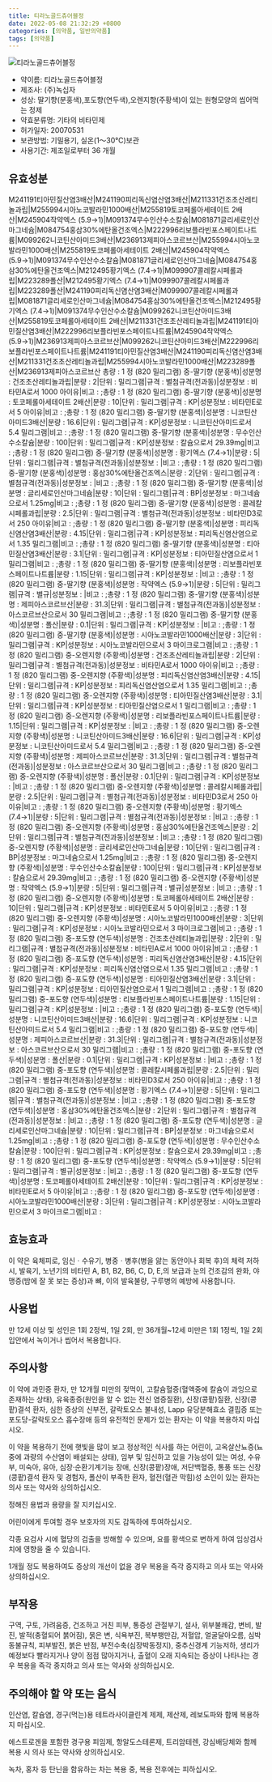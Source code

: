 ```yaml
---
title: 티라노골드츄어블정
date: 2022-05-08 21:32:29 +0800
categories: [의약품, 일반의약품]
tags: [의약품]
---
```

![티라노골드츄어블정](https://nedrug.mfds.go.kr/pbp/cmn/itemImageDownload/147428253932200046)

- 약이름: 티라노골드츄어블정
- 제조사: (주)녹십자
- 성상: 딸기향(분홍색),포도향(연두색),오렌지향(주황색)이 있는 원형모양의 씹어먹는 정제
- 약효분류명: 기타의 비타민제
- 허가일자: 20070531
- 보관방법: 기밀용기, 실온(1～30℃)보관
- 사용기간: 제조일로부터 36 개월
## 유효성분
M241191티아민질산염3배산|M241190피리독신염산염3배산|M211331건조초산레티놀과립|M255994시아노코발라민1000배산|M255819토코페롤아세테이트 2배산|M245904작약엑스 (5.9→1)|M091374무수인산수소칼슘|M081871글리세로인산마그네슘|M084754홍삼30%에탄올건조엑스|M222996리보플라빈포스페이트나트륨|M099262니코틴산아미드3배산|M236913제피아스코르브산|M255994시아노코발라민1000배산|M255819토코페롤아세테이트 2배산|M245904작약엑스 (5.9→1)|M091374무수인산수소칼슘|M081871글리세로인산마그네슘|M084754홍삼30%에탄올건조엑스|M212495황기엑스 (7.4→1)|M099907콜레칼시페롤과립|M223289폴산|M212495황기엑스 (7.4→1)|M099907콜레칼시페롤과립|M223289폴산|M241190피리독신염산염3배산|M099907콜레칼시페롤과립|M081871글리세로인산마그네슘|M084754홍삼30%에탄올건조엑스|M212495황기엑스 (7.4→1)|M091374무수인산수소칼슘|M099262니코틴산아미드3배산|M255819토코페롤아세테이트 2배산|M211331건조초산레티놀과립|M241191티아민질산염3배산|M222996리보플라빈포스페이트나트륨|M245904작약엑스 (5.9→1)|M236913제피아스코르브산|M099262니코틴산아미드3배산|M222996리보플라빈포스페이트나트륨|M241191티아민질산염3배산|M241190피리독신염산염3배산|M211331건조초산레티놀과립|M255994시아노코발라민1000배산|M223289폴산|M236913제피아스코르브산
총량 : 1 정 (820 밀리그램) 중-딸기향 (분홍색)|성분명 : 건조초산레티놀과립|분량 : 2|단위 : 밀리그램|규격 : 별첨규격(전과동)|성분정보 : 비타민A로서 1000 아이유|비고 : ;총량 : 1 정 (820 밀리그램) 중-딸기향 (분홍색)|성분명 : 토코페롤아세테이트 2배산|분량 : 10|단위 : 밀리그램|규격 : KP|성분정보 : 비타민E로서 5 아이유|비고 : ;총량 : 1 정 (820 밀리그램) 중-딸기향 (분홍색)|성분명 : 니코틴산아미드3배산|분량 : 16.6|단위 : 밀리그램|규격 : KP|성분정보 : 니코틴산아미드로서 5.4 밀리그램|비고 : ;총량 : 1 정 (820 밀리그램) 중-딸기향 (분홍색)|성분명 : 무수인산수소칼슘|분량 : 100|단위 : 밀리그램|규격 : KP|성분정보 : 칼슘으로서 29.39mg|비고 : ;총량 : 1 정 (820 밀리그램) 중-딸기향 (분홍색)|성분명 : 황기엑스 (7.4→1)|분량 : 5|단위 : 밀리그램|규격 : 별첨규격(전과동)|성분정보 : |비고 : ;총량 : 1 정 (820 밀리그램) 중-딸기향 (분홍색)|성분명 : 홍삼30%에탄올건조엑스|분량 : 2|단위 : 밀리그램|규격 : 별첨규격(전과동)|성분정보 : |비고 : ;총량 : 1 정 (820 밀리그램) 중-딸기향 (분홍색)|성분명 : 글리세로인산마그네슘|분량 : 10|단위 : 밀리그램|규격 : BP|성분정보 : 마그네슘으로서 1.25mg|비고 : ;총량 : 1 정 (820 밀리그램) 중-딸기향 (분홍색)|성분명 : 콜레칼시페롤과립|분량 : 2.5|단위 : 밀리그램|규격 : 별첨규격(전과동)|성분정보 : 비타민D3로서 250 아이유|비고 : ;총량 : 1 정 (820 밀리그램) 중-딸기향 (분홍색)|성분명 : 피리독신염산염3배산|분량 : 4.15|단위 : 밀리그램|규격 : KP|성분정보 : 피리독신염산염으로서 1.35 밀리그램|비고 : ;총량 : 1 정 (820 밀리그램) 중-딸기향 (분홍색)|성분명 : 티아민질산염3배산|분량 : 3.1|단위 : 밀리그램|규격 : KP|성분정보 : 티아민질산염으로서 1 밀리그램|비고 : ;총량 : 1 정 (820 밀리그램) 중-딸기향 (분홍색)|성분명 : 리보플라빈포스페이트나트륨|분량 : 1.15|단위 : 밀리그램|규격 : KP|성분정보 : |비고 : ;총량 : 1 정 (820 밀리그램) 중-딸기향 (분홍색)|성분명 : 작약엑스 (5.9→1)|분량 : 5|단위 : 밀리그램|규격 : 별규|성분정보 : |비고 : ;총량 : 1 정 (820 밀리그램) 중-딸기향 (분홍색)|성분명 : 제피아스코르브산|분량 : 31.3|단위 : 밀리그램|규격 : 별첨규격(전과동)|성분정보 : 아스코르브산으로서 30 밀리그램|비고 : ;총량 : 1 정 (820 밀리그램) 중-딸기향 (분홍색)|성분명 : 폴산|분량 : 0.1|단위 : 밀리그램|규격 : KP|성분정보 : |비고 : ;총량 : 1 정 (820 밀리그램) 중-딸기향 (분홍색)|성분명 : 시아노코발라민1000배산|분량 : 3|단위 : 밀리그램|규격 : KP|성분정보 : 시아노코발라민으로서 3 마이크로그램|비고 : ;총량 : 1 정 (820 밀리그램) 중-오렌지향 (주황색)|성분명 : 건조초산레티놀과립|분량 : 2|단위 : 밀리그램|규격 : 별첨규격(전과동)|성분정보 : 비타민A로서 1000 아이유|비고 : ;총량 : 1 정 (820 밀리그램) 중-오렌지향 (주황색)|성분명 : 피리독신염산염3배산|분량 : 4.15|단위 : 밀리그램|규격 : KP|성분정보 : 피리독신염산염으로서 1.35 밀리그램|비고 : ;총량 : 1 정 (820 밀리그램) 중-오렌지향 (주황색)|성분명 : 티아민질산염3배산|분량 : 3.1|단위 : 밀리그램|규격 : KP|성분정보 : 티아민질산염으로서 1 밀리그램|비고 : ;총량 : 1 정 (820 밀리그램) 중-오렌지향 (주황색)|성분명 : 리보플라빈포스페이트나트륨|분량 : 1.15|단위 : 밀리그램|규격 : KP|성분정보 : |비고 : ;총량 : 1 정 (820 밀리그램) 중-오렌지향 (주황색)|성분명 : 니코틴산아미드3배산|분량 : 16.6|단위 : 밀리그램|규격 : KP|성분정보 : 니코틴산아미드로서 5.4 밀리그램|비고 : ;총량 : 1 정 (820 밀리그램) 중-오렌지향 (주황색)|성분명 : 제피아스코르브산|분량 : 31.3|단위 : 밀리그램|규격 : 별첨규격(전과동)|성분정보 : 아스코르브산으로서 30 밀리그램|비고 : ;총량 : 1 정 (820 밀리그램) 중-오렌지향 (주황색)|성분명 : 폴산|분량 : 0.1|단위 : 밀리그램|규격 : KP|성분정보 : |비고 : ;총량 : 1 정 (820 밀리그램) 중-오렌지향 (주황색)|성분명 : 콜레칼시페롤과립|분량 : 2.5|단위 : 밀리그램|규격 : 별첨규격(전과동)|성분정보 : 비타민D3로서 250 아이유|비고 : ;총량 : 1 정 (820 밀리그램) 중-오렌지향 (주황색)|성분명 : 황기엑스 (7.4→1)|분량 : 5|단위 : 밀리그램|규격 : 별첨규격(전과동)|성분정보 : |비고 : ;총량 : 1 정 (820 밀리그램) 중-오렌지향 (주황색)|성분명 : 홍삼30%에탄올건조엑스|분량 : 2|단위 : 밀리그램|규격 : 별첨규격(전과동)|성분정보 : |비고 : ;총량 : 1 정 (820 밀리그램) 중-오렌지향 (주황색)|성분명 : 글리세로인산마그네슘|분량 : 10|단위 : 밀리그램|규격 : BP|성분정보 : 마그네슘으로서 1.25mg|비고 : ;총량 : 1 정 (820 밀리그램) 중-오렌지향 (주황색)|성분명 : 무수인산수소칼슘|분량 : 100|단위 : 밀리그램|규격 : KP|성분정보 : 칼슘으로서 29.39mg|비고 : ;총량 : 1 정 (820 밀리그램) 중-오렌지향 (주황색)|성분명 : 작약엑스 (5.9→1)|분량 : 5|단위 : 밀리그램|규격 : 별규|성분정보 : |비고 : ;총량 : 1 정 (820 밀리그램) 중-오렌지향 (주황색)|성분명 : 토코페롤아세테이트 2배산|분량 : 10|단위 : 밀리그램|규격 : KP|성분정보 : 비타민E로서 5 아이유|비고 : ;총량 : 1 정 (820 밀리그램) 중-오렌지향 (주황색)|성분명 : 시아노코발라민1000배산|분량 : 3|단위 : 밀리그램|규격 : KP|성분정보 : 시아노코발라민으로서 3 마이크로그램|비고 : ;총량 : 1 정 (820 밀리그램) 중-포도향 (연두색)|성분명 : 건조초산레티놀과립|분량 : 2|단위 : 밀리그램|규격 : 별첨규격(전과동)|성분정보 : 비타민A로서 1000 아이유|비고 : ;총량 : 1 정 (820 밀리그램) 중-포도향 (연두색)|성분명 : 피리독신염산염3배산|분량 : 4.15|단위 : 밀리그램|규격 : KP|성분정보 : 피리독신염산염으로서 1.35 밀리그램|비고 : ;총량 : 1 정 (820 밀리그램) 중-포도향 (연두색)|성분명 : 티아민질산염3배산|분량 : 3.1|단위 : 밀리그램|규격 : KP|성분정보 : 티아민질산염으로서 1 밀리그램|비고 : ;총량 : 1 정 (820 밀리그램) 중-포도향 (연두색)|성분명 : 리보플라빈포스페이트나트륨|분량 : 1.15|단위 : 밀리그램|규격 : KP|성분정보 : |비고 : ;총량 : 1 정 (820 밀리그램) 중-포도향 (연두색)|성분명 : 니코틴산아미드3배산|분량 : 16.6|단위 : 밀리그램|규격 : KP|성분정보 : 니코틴산아미드로서 5.4 밀리그램|비고 : ;총량 : 1 정 (820 밀리그램) 중-포도향 (연두색)|성분명 : 제피아스코르브산|분량 : 31.3|단위 : 밀리그램|규격 : 별첨규격(전과동)|성분정보 : 아스코르브산으로서 30 밀리그램|비고 : ;총량 : 1 정 (820 밀리그램) 중-포도향 (연두색)|성분명 : 폴산|분량 : 0.1|단위 : 밀리그램|규격 : KP|성분정보 : |비고 : ;총량 : 1 정 (820 밀리그램) 중-포도향 (연두색)|성분명 : 콜레칼시페롤과립|분량 : 2.5|단위 : 밀리그램|규격 : 별첨규격(전과동)|성분정보 : 비타민D3로서 250 아이유|비고 : ;총량 : 1 정 (820 밀리그램) 중-포도향 (연두색)|성분명 : 황기엑스 (7.4→1)|분량 : 5|단위 : 밀리그램|규격 : 별첨규격(전과동)|성분정보 : |비고 : ;총량 : 1 정 (820 밀리그램) 중-포도향 (연두색)|성분명 : 홍삼30%에탄올건조엑스|분량 : 2|단위 : 밀리그램|규격 : 별첨규격(전과동)|성분정보 : |비고 : ;총량 : 1 정 (820 밀리그램) 중-포도향 (연두색)|성분명 : 글리세로인산마그네슘|분량 : 10|단위 : 밀리그램|규격 : BP|성분정보 : 마그네슘으로서 1.25mg|비고 : ;총량 : 1 정 (820 밀리그램) 중-포도향 (연두색)|성분명 : 무수인산수소칼슘|분량 : 100|단위 : 밀리그램|규격 : KP|성분정보 : 칼슘으로서 29.39mg|비고 : ;총량 : 1 정 (820 밀리그램) 중-포도향 (연두색)|성분명 : 작약엑스 (5.9→1)|분량 : 5|단위 : 밀리그램|규격 : 별규|성분정보 : |비고 : ;총량 : 1 정 (820 밀리그램) 중-포도향 (연두색)|성분명 : 토코페롤아세테이트 2배산|분량 : 10|단위 : 밀리그램|규격 : KP|성분정보 : 비타민E로서 5 아이유|비고 : ;총량 : 1 정 (820 밀리그램) 중-포도향 (연두색)|성분명 : 시아노코발라민1000배산|분량 : 3|단위 : 밀리그램|규격 : KP|성분정보 : 시아노코발라민으로서 3 마이크로그램|비고 :
## 효능효과
이 약은 육체피로, 임신ㆍ수유기, 병중ㆍ병후(병을 앓는 동안이나 회복 후)의 체력 저하 시, 발육기, 노년기의 비타민 A, B1, B2, B6, C, D, E,의 보급과 눈의 건조감의 완화, 야맹증(밤에 잘 못 보는 증상)과 뼈, 이의 발육불량, 구루병의 예방에 사용합니다.

## 사용법
만 12세 이상 및 성인은 1회 2정씩, 1일 2회, 만 36개월~12세 미만은 1회 1정씩, 1일 2회 입안에서 녹이거나 씹어서 복용합니다.

## 주의사항
이 약에 과민증 환자, 만 12개월 미만의 젖먹이, 고칼슘혈증(혈액중에 칼슘이 과잉으로 존재하는 상태), 유육종증(원인을 알 수 없는 전신 염증질환), 신장(콩팥)질환, 신장(콩팥)결석 환자, 심한 증상의 신부전, 갈락토오스 불내성, Lapp 유당분해효소 결핍증 또는 포도당-갈락토오스 흡수장애 등의 유전적인 문제가 있는 환자는 이 약을 복용하지 마십시오.

이 약을 복용하기 전에 햇빛을 많이 보고 정상적인 식사를 하는 어린이, 고옥살산뇨증(뇨중에 과량의 수산염이 배설되는 상태), 임부 및 임신하고 있을 가능성이 있는 여성, 수유부, 미숙아, 유아, 심장·순환기계기능 장애, 신장(콩팥)장애, 저단백혈증, 통풍 또는 신장(콩팥)결석 환자 및 경험자, 폴산이 부족한 환자, 혈전(혈관 막힘)성 소인이 있는 환자는 의사 또는 약사와 상의하십시오.

정해진 용법과 용량을 잘 지키십시오.

어린이에게 투여할 경우 보호자의 지도 감독하에 투여하십시오.

각종 요검사 시에 혈당의 검출을 방해할 수 있으며, 요를 황색으로 변하게 하여 임상검사치에 영향을 줄 수 있습니다.

1개월 정도 복용하여도 증상의 개선이 없을 경우 복용을 즉각 중지하고 의사 또는 약사와 상의하십시오.

## 부작용
구역, 구토, 가려움증, 건조하고 거친 피부, 통증성 관절부기, 설사, 위부불쾌감, 변비, 발진, 발적(충혈되어 붉어짐), 묽은 변, 식욕부진, 복부팽만감, 저혈압, 얼굴달아오름, 심박동불규칙, 피부발진, 붉은 반점, 부전수축(심장박동정지), 중추신경계 기능저하, 생리가 예정보다 빨라지거나 양이 점점 많아지거나, 출혈이 오래 지속되는 증상이 나타나는 경우 복용을 즉각 중지하고 의사 또는 약사와 상의하십시오.

## 주의해야 할 약 또는 음식
인산염, 칼슘염, 경구(먹는)용 테트라사이클린계 제제, 제산제, 레보도파와 함께 복용하지 마십시오.

에스트로겐을 포함한 경구용 피임제, 항알도스테론제, 트리암테렌, 강심배당체와 함께 복용 시 의사 또는 약사와 상의하십시오.

녹차, 홍차 등 탄닌을 함유하는 차는 복용 중, 복용 전후에는 피하십시오.

